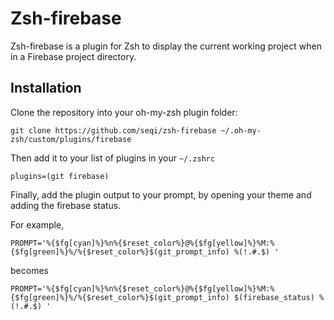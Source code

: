 # Zsh-firebase

Zsh-firebase is a plugin for Zsh to display the current working project when in a Firebase project directory. 

## Installation

Clone the repository into your oh-my-zsh plugin folder:

`git clone https://github.com/seqi/zsh-firebase ~/.oh-my-zsh/custom/plugins/firebase`

Then add it to your list of plugins in your `~/.zshrc`

`plugins=(git firebase)`

Finally, add the plugin output to your prompt, by opening your theme and adding the firebase status.

For example, 

`PROMPT='%{$fg[cyan]%}%n%{$reset_color%}@%{$fg[yellow]%}%M:%{$fg[green]%}%/%{$reset_color%}$(git_prompt_info) %(!.#.$) '`

becomes

`PROMPT='%{$fg[cyan]%}%n%{$reset_color%}@%{$fg[yellow]%}%M:%{$fg[green]%}%/%{$reset_color%}$(git_prompt_info) $(firebase_status) %(!.#.$) '`